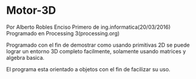 # Motor-3D
Por Alberto Robles Enciso
  Primero de ing.informatica(20/03/2016)
  Programado en Processing 3(processing.org)
  
  Programado con el fin de demostrar como usando 
  primitivas 2D se puede lograr un entorno 3D
  completo facilmente, solamente usando matrices
  y algebra basica.
  
  El programa esta orientado a objetos con el fin
  de facilizar su uso.
